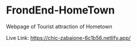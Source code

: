# FrondEnd-HomeTown
Webpage of Tourist attraction of Hometown

Live Link: https://chic-zabaione-6c1b56.netlify.app/
